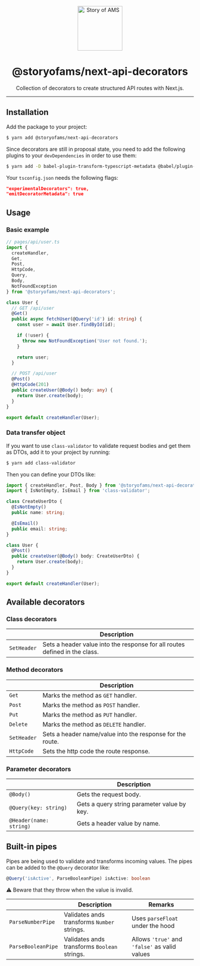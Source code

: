 <p align="center">
  <a aria-label="Story of AMS logo" href="https://storyofams.com/" target="_blank" align="center">
    <img src="https://storyofams.com/public/story-of-ams-logo-small@3x.png" alt="Story of AMS" width="120">
  </a>
  <h1 align="center">@storyofams/next-api-decorators</h1>
</p>

<p align="center">Collection of decorators to create structured API routes with Next.js.</p>

---

## Installation

Add the package to your project:

```bash
$ yarn add @storyofams/next-api-decorators
```

Since decorators are still in proposal state, you need to add the following plugins to your `devDependencies` in order to use them:

```bash
$ yarn add -D babel-plugin-transform-typescript-metadata @babel/plugin-proposal-decorators babel-plugin-parameter-decorator
```

Your `tsconfig.json` needs the following flags:

```json
"experimentalDecorators": true,
"emitDecoratorMetadata": true
```

## Usage

### Basic example

```ts
// pages/api/user.ts
import {
  createHandler,
  Get,
  Post,
  HttpCode,
  Query,
  Body,
  NotFoundException
} from '@storyofams/next-api-decorators';

class User {
  // GET /api/user
  @Get()
  public async fetchUser(@Query('id') id: string) {
    const user = await User.findById(id);

    if (!user) {
      throw new NotFoundException('User not found.');
    }

    return user;
  }

  // POST /api/user
  @Post()
  @HttpCode(201)
  public createUser(@Body() body: any) {
    return User.create(body);
  }
}

export default createHandler(User);
```

### Data transfer object

If you want to use `class-validator` to validate request bodies and get them as DTOs, add it to your project by running:

```bash
$ yarn add class-validator
```

Then you can define your DTOs like:

```ts
import { createHandler, Post, Body } from '@storyofams/next-api-decorators';
import { IsNotEmpty, IsEmail } from 'class-validator';

class CreateUserDto {
  @IsNotEmpty()
  public name: string;

  @IsEmail()
  public email: string;
}

class User {
  @Post()
  public createUser(@Body() body: CreateUserDto) {
    return User.create(body);
  }
}

export default createHandler(User);
```

## Available decorators

### Class decorators

|             | Description                                                                |
| ----------- | -------------------------------------------------------------------------- |
| `SetHeader` | Sets a header value into the response for all routes defined in the class. |

### Method decorators

|             | Description                                               |
| ----------- | --------------------------------------------------------- |
| `Get`       | Marks the method as `GET` handler.                        |
| `Post`      | Marks the method as `POST` handler.                       |
| `Put`       | Marks the method as `PUT` handler.                        |
| `Delete`    | Marks the method as `DELETE` handler.                     |
| `SetHeader` | Sets a header name/value into the response for the route. |
| `HttpCode`  | Sets the http code the route response.                    |

### Parameter decorators

|                         | Description                                 |
| ----------------------- | ------------------------------------------- |
| `@Body()`               | Gets the request body.                      |
| `@Query(key: string)`   | Gets a query string parameter value by key. |
| `@Header(name: string)` | Gets a header value by name.                |




## Built-in pipes

Pipes are being used to validate and transforms incoming values. The pipes can be added to the `@Query` decorator like:

```ts
@Query('isActive', ParseBooleanPipe) isActive: boolean
```

⚠️ Beware that they throw when the value is invalid.

|                    | Description                                  | Remarks                                       |
| ------------------ | -------------------------------------------- | --------------------------------------------- |
| `ParseNumberPipe`  | Validates ands transforms `Number` strings.  | Uses `parseFloat` under the hood              |
| `ParseBooleanPipe` | Validates ands transforms `Boolean` strings. | Allows `'true'` and `'false'` as valid values |
